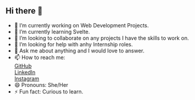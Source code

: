 ## Hi there 👋

- 🔭 I’m currently working on Web Development Projects.
- 🌱 I’m currently learning Svelte.
- 👯 I’m looking to collaborate on any projects I have the skills to work on.
- 🤔 I’m looking for help with anhy Internship roles.
- 💬 Ask me about anything and I would love to answer.
- 📫 How to reach me: <br/>
[GitHub](https://github.com/ayushimahajan295) </br>
[LinkedIn](https://www.linkedin.com/in/ayushi-mahajan-5bb879282/) <br/>
[Instagram](https://www.instagram.com/ayusshhhiiii_/) <br/>
- 😄 Pronouns: She/Her
- ⚡ Fun fact: Curious to learn.
